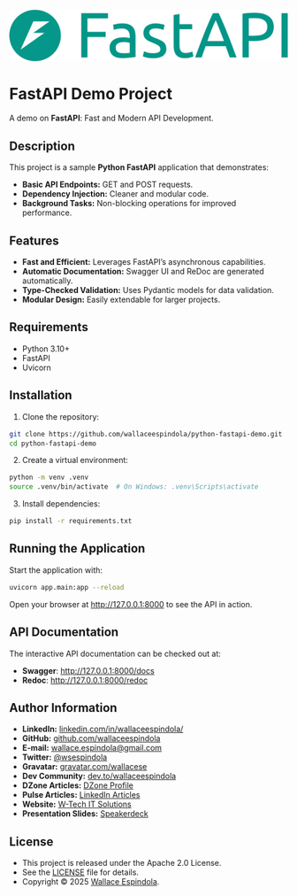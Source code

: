 ![fastapi_logo.png](resources/fastapi_logo.png)

# FastAPI Demo Project

A demo on **FastAPI**: Fast and Modern API Development.

## Description

This project is a sample **Python FastAPI** application that demonstrates:

- **Basic API Endpoints:** GET and POST requests.
- **Dependency Injection:** Cleaner and modular code.
- **Background Tasks:** Non-blocking operations for improved performance.

## Features

- **Fast and Efficient:** Leverages FastAPI’s asynchronous capabilities.
- **Automatic Documentation:** Swagger UI and ReDoc are generated automatically.
- **Type-Checked Validation:** Uses Pydantic models for data validation.
- **Modular Design:** Easily extendable for larger projects.

## Requirements

- Python 3.10+
- FastAPI
- Uvicorn

## Installation

1. Clone the repository:

```bash
git clone https://github.com/wallaceespindola/python-fastapi-demo.git
cd python-fastapi-demo
```

2. Create a virtual environment:

```bash
python -m venv .venv
source .venv/bin/activate  # On Windows: .venv\Scripts\activate
```

3. Install dependencies:

```bash
pip install -r requirements.txt
```

## Running the Application

Start the application with:

```bash
uvicorn app.main:app --reload
```

Open your browser at http://127.0.0.1:8000 to see the API in action.

## API Documentation

The interactive API documentation can be checked out at:

- **Swagger**: http://127.0.0.1:8000/docs
- **Redoc**: http://127.0.0.1:8000/redoc

## Author Information

- **LinkedIn:** [linkedin.com/in/wallaceespindola/](https://www.linkedin.com/in/wallaceespindola/)
- **GitHub:** [github.com/wallaceespindola](https://github.com/wallaceespindola)
- **E-mail:** [wallace.espindola@gmail.com](mailto:wallace.espindola@gmail.com)
- **Twitter:** [@wsespindola](https://twitter.com/wsespindola)
- **Gravatar:** [gravatar.com/wallacese](https://gravatar.com/wallacese)
- **Dev Community:** [dev.to/wallaceespindola](https://dev.to/wallaceespindola)
- **DZone Articles:** [DZone Profile](https://dzone.com/users/1254611/wallacese.html)
- **Pulse Articles:** [LinkedIn Articles](https://www.linkedin.com/in/wallaceespindola/recent-activity/articles/)
- **Website:** [W-Tech IT Solutions](https://www.wtechitsolutions.com/)
- **Presentation Slides:** [Speakerdeck](https://speakerdeck.com/wallacese)

## License

- This project is released under the Apache 2.0 License.
- See the [LICENSE](LICENSE) file for details.
- Copyright © 2025 [Wallace Espindola](https://github.com/wallaceespindola/).
